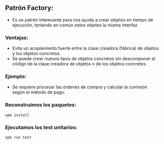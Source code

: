 ## Patrón Factory:
- Es un patrón interesante para nos ayuda a crear objetos en tiempo de ejecución, teniendo en común estos objetos la misma interfaz.

### Ventajas:
- Evita un acoplamiento fuerte entre la clase creadora (fábrica) de objetos y los objetos concretos.
- Se puede crear nuevos tipos de objetos concretos sin descomponer el código de la clase creadora de objetos o de los objetos concretos.

### Ejemplo:
- Se requiere procesar las órdenes de compra y calcular la comisión según el método de pago.

### Reconstruimos los paquetes:
```
npm install
```

### Ejecutamos los test unitarios:
```
npm run test
```
